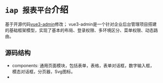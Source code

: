 # `iap 报表平台`介绍

基于开源代码[vue3-admin](https://github.com/kuangshp/vue3-admin)修改；
vue3-admin是一个针对企业后台管理项目搭建的基础框架模型，实现了基本的布局、登录权限、多环境区分、菜单权限、动态路由。

## 源码结构

- components: 通用页面模块，包括表单，表格，表单对话框，数字输入框，模态对话框，分页器，Svg图标。
-
